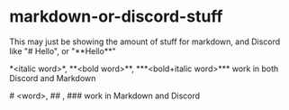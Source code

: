 # markdown-or-discord-stuff

This may just be showing the amount of stuff for markdown, and Discord like "# Hello", or "\*\*Hello\*\*"

\*\<italic word>\*, \*\*\<bold word>\*\*, \*\*\*\<bold+italic word>\*\*\* work in both Discord and Markdown

\# \<word>, \## <word>, \### <word> work in Markdown and Discord
